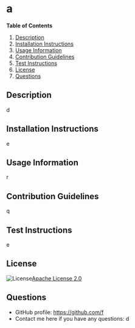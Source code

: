 
  # a

 **Table of Contents**

 1. [Description](#description)
 2. [Installation Instructions](#installation-instructions)
 3. [Usage Information](#usage-information)
 4. [Contribution Guidelines](#contribution-guidelines)
 5. [Test Instructions](#test-instructions)
 6. [License](#license)
 7. [Questions](#questions)
  
  <a name="description"></a>
  ## Description 
  d

  <a name="installation-instructions"></a>
  ## Installation Instructions
  e

  <a name="usage-information"></a>
  ## Usage Information
  r

  <a name="contribution-guidelines"></a>
  ## Contribution Guidelines
  q

  <a name="test-instructions"></a>
  ## Test Instructions
  e

  
  <a name="license"></a>
  ## License
  ![License](https://img.shields.io/badge/License-Apache_2.0-blue.svg)[Apache License 2.0](![License](https://img.shields.io/badge/License-Apache_2.0-blue.svg))
  

  <a name="questions"></a>
  ## Questions <a name="questions"></a>
  - GitHub profile: https://github.com/f
  - Contact me here if you have any questions: d
